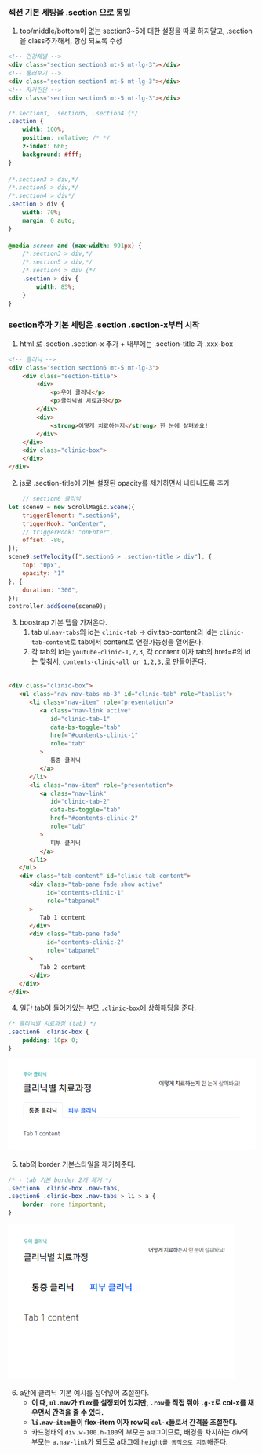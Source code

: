 ### 섹션 기본 세팅을 .section 으로 통일

1. top/middle/bottom이 없는 section3~5에 대한 설정을 따로 하지말고, .section을 class추가해서, 항상 되도록 수정

```html
<!-- 건강채널 -->
<div class="section section3 mt-5 mt-lg-3"></div>
<!-- 둘러보기 -->
<div class="section section4 mt-5 mt-lg-3"></div>
<!-- 자가진단 -->
<div class="section section5 mt-5 mt-lg-3"></div>
```

```css
/*.section3, .section5, .section4 {*/
.section {
    width: 100%;
    position: relative; /* */
    z-index: 666;
    background: #fff;
}

/*.section3 > div,*/
/*.section5 > div,*/
/*.section4 > div*/
.section > div {
    width: 70%;
    margin: 0 auto;
}

@media screen and (max-width: 991px) {
    /*.section3 > div,*/
    /*.section5 > div,*/
    /*.section4 > div {*/
    .section > div {
        width: 85%;
    }
}
```

### section추가 기본 세팅은 .section .section-x부터 시작

1. html 로 .section .section-x 추가 + 내부에는 .section-title 과 .xxx-box

```html
<!-- 클리닉 -->
<div class="section section6 mt-5 mt-lg-3">
    <div class="section-title">
        <div>
            <p>우아 클리닉</p>
            <p>클리닉별 치료과정</p>
        </div>
        <div>
            <strong>어떻게 치료하는지</strong> 한 눈에 살펴봐요!
        </div>
    </div>
    <div class="clinic-box">
    </div>
</div>
```

2. js로 .section-title에 기본 설정된 opacity를 제거하면서 나타나도록 추가

```js
    // section6 클리닉
let scene9 = new ScrollMagic.Scene({
    triggerElement: ".section6",
    triggerHook: "onCenter",
    // triggerHook: "onEnter",
    offset: -80,
});
scene9.setVelocity([".section6 > .section-title > div"], {
    top: "0px",
    opacity: "1"
}, {
    duration: "300",
});
controller.addScene(scene9);
```

3. boostrap 기본 탭을 가져온다.
    1. tab ul.`nav-tabs`의 id는 `clinic-tab` -> div.tab-content의 id는 `clinic-tab-content`로 tab에서 content로 연결가능성을 열어둔다.
    2. 각 tab의 id는 `youtube-clinic-1,2,3`, 각 content 이자 tab의 href=#의 id는 맞춰서, `contents-clinic-all or 1,2,3,`로 만들어준다.
```html

<div class="clinic-box">
   <ul class="nav nav-tabs mb-3" id="clinic-tab" role="tablist">
      <li class="nav-item" role="presentation">
         <a class="nav-link active"
            id="clinic-tab-1"
            data-bs-toggle="tab"
            href="#contents-clinic-1"
            role="tab"
         >
            통증 클리닉
         </a>
      </li>
      <li class="nav-item" role="presentation">
         <a class="nav-link"
            id="clinic-tab-2"
            data-bs-toggle="tab"
            href="#contents-clinic-2"
            role="tab"
         >
            피부 클리닉
         </a>
      </li>
   </ul>
   <div class="tab-content" id="clinic-tab-content">
      <div class="tab-pane fade show active"
           id="contents-clinic-1"
           role="tabpanel"
      >
         Tab 1 content
      </div>
      <div class="tab-pane fade"
           id="contents-clinic-2"
           role="tabpanel"
      >
         Tab 2 content
      </div>
   </div>
</div>
``` 

4. 일단 tab이 들어가있는 부모 `.clinic-box`에 상하패딩을 준다.
```css
/* 클리닉별 치료과정 (tab) */
.section6 .clinic-box {
    padding: 10px 0;
}
```
![img.png](../ui/307.png)

5. tab의 border 기본스타일을 제거해준다.
```css
/* - tab 기본 border 2개 제거 */
.section6 .clinic-box .nav-tabs,
.section6 .clinic-box .nav-tabs > li > a {
    border: none !important;
}
```
![img.png](../ui/308.png)


6. a안에 클리닉 기본 예시를 집어넣어 조절한다.
   - **이 때, `ul.nav`가 `flex`를 설정되어 있지만, `.row`를 직접 줘야 `.g-x`로 col-x를 채우면서 간격을 줄 수 있다.**
   - **`li.nav-item`들이 flex-item 이자 row의 `col-x`들로서 간격을 조절한다.**
   - 카드형태의 `div.w-100.h-100`의 부모는 `a태그`이므로, 배경을 차지하는 div의 부모는 `a.nav-link`가 되므로 a태그에 `height를 동적으로 지정`해준다.

